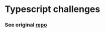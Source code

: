# Typescript challenges

### See original [repo](https://github.com/type-challenges/type-challenges)